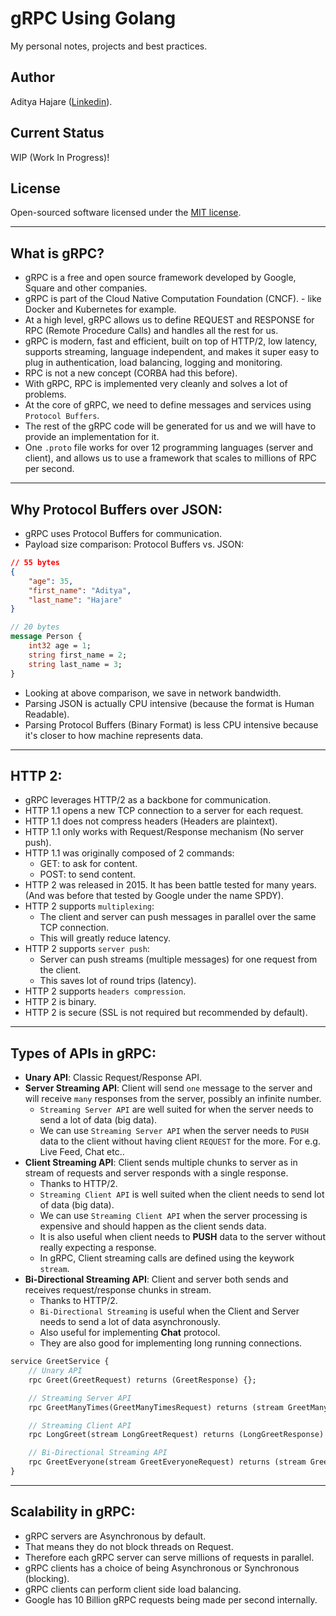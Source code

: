 # gRPC Using Golang
My personal notes, projects and best practices.

## Author
Aditya Hajare ([Linkedin](https://in.linkedin.com/in/aditya-hajare)).

## Current Status
WIP (Work In Progress)!

## License
Open-sourced software licensed under the [MIT license](http://opensource.org/licenses/MIT).

-----------

## What is gRPC?
- gRPC is a free and open source framework developed by Google, Square and other companies.
- gRPC is part of the Cloud Native Computation Foundation (CNCF). - like Docker and Kubernetes for example.
- At a high level, gRPC allows us to define REQUEST and RESPONSE for RPC (Remote Procedure Calls) and handles all the rest for us.
- gRPC is modern, fast and efficient, built on top of HTTP/2, low latency, supports streaming, language independent, and makes it super easy to plug in authentication, load balancing, logging and monitoring.
- RPC is not a new concept (CORBA had this before).
- With gRPC, RPC is implemented very cleanly and solves a lot of problems.
- At the core of gRPC, we need to define messages and services using `Protocol Buffers`.
- The rest of the gRPC code will be generated for us and we will have to provide an implementation for it.
- One `.proto` file works for over 12 programming languages (server and client), and allows us to use a framework that scales to millions of RPC per second.

-----------

## Why Protocol Buffers over JSON:
- gRPC uses Protocol Buffers for communication.
- Payload size comparison: Protocol Buffers vs. JSON:
```json
// 55 bytes
{
    "age": 35,
    "first_name": "Aditya",
    "last_name": "Hajare"
}
```
```proto
// 20 bytes
message Person {
    int32 age = 1;
    string first_name = 2;
    string last_name = 3;
}
```
- Looking at above comparison, we save in network bandwidth.
- Parsing JSON is actually CPU intensive (because the format is Human Readable).
- Parsing Protocol Buffers (Binary Format) is less CPU intensive because it's closer to how machine represents data.

-----------

## HTTP 2:
- gRPC leverages HTTP/2 as a backbone for communication.
- HTTP 1.1 opens a new TCP connection to a server for each request.
- HTTP 1.1 does not compress headers (Headers are plaintext).
- HTTP 1.1 only works with Request/Response mechanism (No server push).
- HTTP 1.1 was originally composed of 2 commands:
    * GET: to ask for content.
    * POST: to send content.
- HTTP 2 was released in 2015. It has been battle tested for many years. (And was before that tested by Google under the name SPDY).
- HTTP 2 supports `multiplexing`:
    * The client and server can push messages in parallel over the same TCP connection.
    * This will greatly reduce latency.
- HTTP 2 supports `server push`:
    * Server can push streams (multiple messages) for one request from the client.
    * This saves lot of round trips (latency).
- HTTP 2 supports `headers compression`.
- HTTP 2 is binary.
- HTTP 2 is secure (SSL is not required but recommended by default).

-----------

## Types of APIs in gRPC:
- **Unary API**: Classic Request/Response API.
- **Server Streaming API**: Client will send `one` message to the server and will receive `many` responses from the server, possibly an infinite number.
    * `Streaming Server API` are well suited for when the server needs to send a lot of data (big data).
    * We can use `Streaming Server API` when the server needs to `PUSH` data to the client without having client `REQUEST` for the more. For e.g. Live Feed, Chat etc..
- **Client Streaming API**: Client sends multiple chunks to server as in stream of requests and server responds with a single response.
    * Thanks to HTTP/2.
    * `Streaming Client API` is well suited when the client needs to send lot of data (big data).
    * We can use `Streaming Client API` when the server processing is expensive and should happen as the client sends data.
    * It is also useful when client needs to **PUSH** data to the server without really expecting a response.
    * In gRPC, Client streaming calls are defined using the keywork `stream`.
- **Bi-Directional Streaming API**: Client and server both sends and receives request/response chunks in stream.
    * Thanks to HTTP/2.
    * `Bi-Directional Streaming` is useful when the Client and Server needs to send a lot of data asynchronously.
    * Also useful for implementing **Chat** protocol.
    * They are also good for implementing long running connections.
```proto
service GreetService {
    // Unary API
    rpc Greet(GreetRequest) returns (GreetResponse) {};

    // Streaming Server API
    rpc GreetManyTimes(GreetManyTimesRequest) returns (stream GreetManyTimesResponse) {};

    // Streaming Client API
    rpc LongGreet(stream LongGreetRequest) returns (LongGreetResponse) {};

    // Bi-Directional Streaming API
    rpc GreetEveryone(stream GreetEveryoneRequest) returns (stream GreetEveryoneResponse) {};
}
```

-----------

## Scalability in gRPC:
- gRPC servers are Asynchronous by default.
- That means they do not block threads on Request.
- Therefore each gRPC server can serve millions of requests in parallel.
- gRPC clients has a choice of being Asynchronous or Synchronous (blocking).
- gRPC clients can perform client side load balancing.
- Google has 10 Billion gRPC requests being made per second internally.